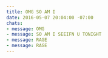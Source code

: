 ```yaml
---
title: OMG SO AM I
date: 2016-05-07 20:04:00 -07:00
chats:
- message: OMG
- message: SO AM I SEEIFN U TONIGHT
- message: RAGE
- message: RAGE
---
```


